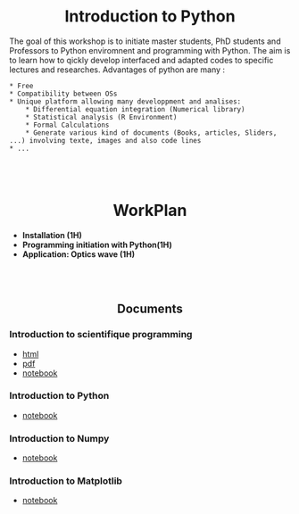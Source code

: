 
<center><h1>Introduction to Python</h1></center>
The goal of this workshop is to initiate master students, PhD students and Professors to Python enviromnent and programming with Python. The aim is to learn how to qickly develop interfaced and adapted codes to specific lectures and researches. Advantages of python are many :

    * Free
    * Compatibility between OSs
    * Unique platform allowing many developpment and analises:
        * Differential equation integration (Numerical library)
        * Statistical analysis (R Environment)
        * Formal Calculations 
        * Generate various kind of documents (Books, articles, Sliders, ...) involving texte, images and also code lines
    * ...

<br>
<br>
<center><h1>WorkPlan</h1></center>
<ul>
<li> <b>Installation (1H)</b></li>
<li> <b>Programming initiation with Python(1H)</b></li>
<li> <b>Application: Optics wave (1H)</b></li>
</ul>
<br>
<br>

<center><h2>Documents</h2></center>

### Introduction to scientifique programming
*   [html](Doc/html/1_Introduction.html)
*   [pdf](Doc/pdf/1_Introduction.pdf)
*   [notebook](Doc/notebooks/1_Introduction.ipynb)

### Introduction to Python
<!--*   [html](Doc/html/2_PythonIntro.html)
*   [pdf](Doc/pdf/2_PythonIntro.pdf)-->
*   [notebook](Doc/notebooks/2_PythonIntro.ipynb)

### Introduction to Numpy
<!--*   [html](Doc/html/3_NumpyIntro.html)
*   [pdf](Doc/pdf/3_NumpyIntro.pdf) -->
*   [notebook](Doc/notebooks/3_NumpyIntro.ipynb)

### Introduction to Matplotlib
<!--*   [html](Doc/html/MatplotlibIntro/4_MatplotlibIntro.html)
*   [pdf](Doc/pdf/4_MatplotlibIntro.pdf) -->
*   [notebook](Doc/notebooks/4_MatplotlibIntro.ipynb)

